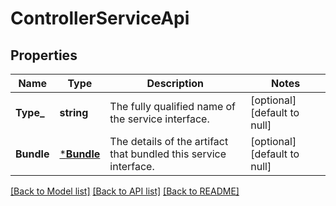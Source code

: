 # ControllerServiceApi

## Properties
Name | Type | Description | Notes
------------ | ------------- | ------------- | -------------
**Type_** | **string** | The fully qualified name of the service interface. | [optional] [default to null]
**Bundle** | [***Bundle**](Bundle.md) | The details of the artifact that bundled this service interface. | [optional] [default to null]

[[Back to Model list]](../README.md#documentation-for-models) [[Back to API list]](../README.md#documentation-for-api-endpoints) [[Back to README]](../README.md)


